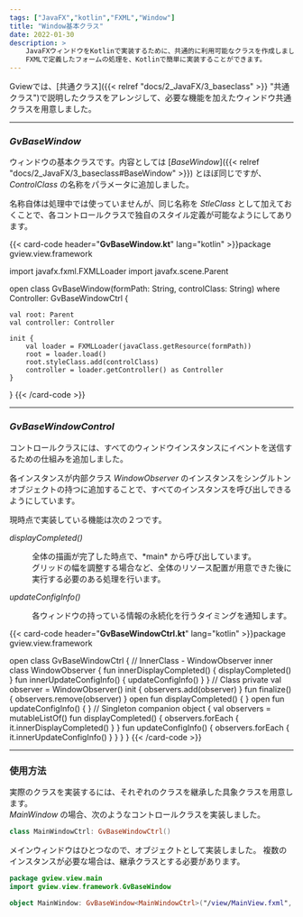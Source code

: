 ```yaml
---
tags: ["JavaFX","kotlin","FXML","Window"]
title: "Window基本クラス"
date: 2022-01-30
description: >
    JavaFXウィンドウをKotlinで実装するために、共通的に利用可能なクラスを作成しました。<br/>
    FXMLで定義したフォームの処理を、Kotlinで簡単に実装することができます。
---
```


Gviewでは、[共通クラス]({{< relref "docs/2_JavaFX/3_baseclass" >}} "共通クラス")で説明したクラスをアレンジして、必要な機能を加えたウィンドウ共通クラスを用意しました。

---
### *GvBaseWindow*

ウィンドウの基本クラスです。内容としては [*BaseWindow*]({{< relref "docs/2_JavaFX/3_baseclass#BaseWindow" >}}) とほぼ同じですが、*ControlClass* の名称をパラメータに追加しました。

名称自体は処理中では使っていませんが、同じ名称を *StleClass* として加えておくことで、各コントロールクラスで独自のスタイル定義が可能なようにしてあります。

{{< card-code header="**GvBaseWindow.kt**" lang="kotlin" >}}package gview.view.framework

import javafx.fxml.FXMLLoader
import javafx.scene.Parent

open class GvBaseWindow<Controller>(formPath: String, controlClass: String)
        where Controller: GvBaseWindowCtrl {

    val root: Parent
    val controller: Controller

    init {
        val loader = FXMLLoader(javaClass.getResource(formPath))
        root = loader.load()
        root.styleClass.add(controlClass)
        controller = loader.getController() as Controller
    }
}
{{< /card-code >}}<br/>

---
### *GvBaseWindowControl*

コントロールクラスには、すべてのウィンドウインスタンスにイベントを送信するための仕組みを追加しました。

各インスタンスが内部クラス *WindowObserver* のインスタンスをシングルトンオブジェクトの持つに追加することで、すべてのインスタンスを呼び出しできるようにしています。

現時点で実装している機能は次の２つです。

*<dt>displayCompleted()</dt>*
<dd>
全体の描画が完了した時点で、*main* から呼び出しています。<br>
グリッドの幅を調整する場合など、全体のリソース配置が用意できた後に実行する必要のある処理を行います。
</dd>

*<dt>updateConfigInfo()</dt>*
<dd>
各ウィンドウの持っている情報の永続化を行うタイミングを通知します。
</dd>

{{< card-code header="**GvBaseWindowCtrl.kt**" lang="kotlin" >}}package gview.view.framework

open class GvBaseWindowCtrl {
    // InnerClass - WindowObserver
    inner class WindowObserver {
        fun innerDisplayCompleted() { displayCompleted() }
        fun innerUpdateConfigInfo() { updateConfigInfo() }
    }
    // Class
    private val observer = WindowObserver()
    init {
        observers.add(observer)
    }
    fun finalize() {
        observers.remove(observer)
    }
    open fun displayCompleted() { }
    open fun updateConfigInfo() { }
    // Singleton
    companion object {
        val observers = mutableListOf<WindowObserver>()
        fun displayCompleted() { observers.forEach { it.innerDisplayCompleted() } }
        fun updateConfigInfo() { observers.forEach { it.innerUpdateConfigInfo() } }
    }
}
{{< /card-code >}}<br/>

---
### 使用方法

実際のクラスを実装するには、それぞれのクラスを継承した具象クラスを用意します。  
*MainWindow* の場合、次のようなコントロールクラスを実装しました。

```kotlin
class MainWindowCtrl: GvBaseWindowCtrl()
```

メインウィンドウはひとつなので、オブジェクトとして実装しました。
複数のインスタンスが必要な場合は、継承クラスとする必要があります。

```kotlin
package gview.view.main
import gview.view.framework.GvBaseWindow

object MainWindow: GvBaseWindow<MainWindowCtrl>("/view/MainView.fxml", "MainWindow")
```
